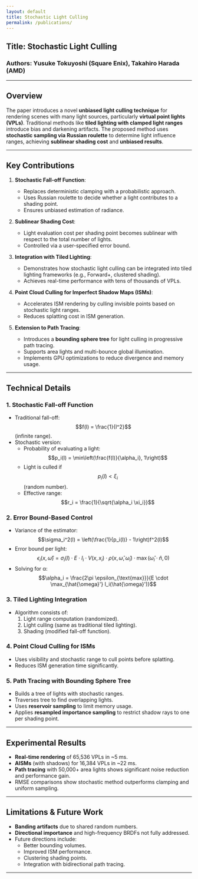 ```yaml
---
layout: default
title: Stochastic Light Culling 
permalink: /publications/
---
```


## **Title**: Stochastic Light Culling  
### **Authors**: Yusuke Tokuyoshi (Square Enix), Takahiro Harada (AMD)

---

## **Overview**

The paper introduces a novel **unbiased light culling technique** for rendering scenes with many light sources, particularly **virtual point lights (VPLs)**. Traditional methods like **tiled lighting with clamped light ranges** introduce bias and darkening artifacts. The proposed method uses **stochastic sampling via Russian roulette** to determine light influence ranges, achieving **sublinear shading cost** and **unbiased results**.

---

## **Key Contributions**

1. **Stochastic Fall-off Function**:
   - Replaces deterministic clamping with a probabilistic approach.
   - Uses Russian roulette to decide whether a light contributes to a shading point.
   - Ensures unbiased estimation of radiance.

2. **Sublinear Shading Cost**:
   - Light evaluation cost per shading point becomes sublinear with respect to the total number of lights.
   - Controlled via a user-specified error bound.

3. **Integration with Tiled Lighting**:
   - Demonstrates how stochastic light culling can be integrated into tiled lighting frameworks (e.g., Forward+, clustered shading).
   - Achieves real-time performance with tens of thousands of VPLs.

4. **Point Cloud Culling for Imperfect Shadow Maps (ISMs)**:
   - Accelerates ISM rendering by culling invisible points based on stochastic light ranges.
   - Reduces splatting cost in ISM generation.

5. **Extension to Path Tracing**:
   - Introduces a **bounding sphere tree** for light culling in progressive path tracing.
   - Supports area lights and multi-bounce global illumination.
   - Implements GPU optimizations to reduce divergence and memory usage.

---

## **Technical Details**

### 1. **Stochastic Fall-off Function**
- Traditional fall-off: $$f(l) = \frac{1}{l^2}$$ (infinite range).
- Stochastic version:
  - Probability of evaluating a light:  
    $$p_i(l) = \min\left(\frac{f(l)}{\alpha_i}, 1\right)$$
  - Light is culled if $$p_i(l) < \xi_i$$ (random number).
  - Effective range:  
    $$r_i = \frac{1}{\sqrt{\alpha_i \xi_i}}$$

### 2. **Error Bound-Based Control**
- Variance of the estimator:  
  $$\sigma_i^2(l) = \left(\frac{1}{p_i(l)} - 1\right)f^2(l)$$
- Error bound per light:  
  $$\epsilon_i(x, \hat{\omega}) = \sigma_i(l) \cdot E \cdot I_i \cdot V(x, x_i) \cdot \rho(x, \hat{\omega}, \hat{\omega}_i) \cdot \max(\hat{\omega}_i \cdot \hat{n}, 0)$$
- Solving for α:
  $$\alpha_i = \frac{2\pi \epsilon_{\text{max}}}{E \cdot \max_{\hat{\omega}'} I_i(\hat{\omega}')}$$

### 3. **Tiled Lighting Integration**
- Algorithm consists of:
  1. Light range computation (randomized).
  2. Light culling (same as traditional tiled lighting).
  3. Shading (modified fall-off function).

### 4. **Point Cloud Culling for ISMs**
- Uses visibility and stochastic range to cull points before splatting.
- Reduces ISM generation time significantly.

### 5. **Path Tracing with Bounding Sphere Tree**
- Builds a tree of lights with stochastic ranges.
- Traverses tree to find overlapping lights.
- Uses **reservoir sampling** to limit memory usage.
- Applies **resampled importance sampling** to restrict shadow rays to one per shading point.

---

## **Experimental Results**

- **Real-time rendering** of 65,536 VPLs in ~5 ms.
- **AISMs** (with shadows) for 16,384 VPLs in ~22 ms.
- **Path tracing** with 50,000+ area lights shows significant noise reduction and performance gain.
- RMSE comparisons show stochastic method outperforms clamping and uniform sampling.

---

## **Limitations & Future Work**

- **Banding artifacts** due to shared random numbers.
- **Directional importance** and high-frequency BRDFs not fully addressed.
- Future directions include:
  - Better bounding volumes.
  - Improved ISM performance.
  - Clustering shading points.
  - Integration with bidirectional path tracing.

---


